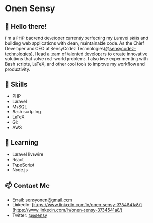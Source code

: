# Onen Sensy

## 👋 Hello there!

I'm a PHP backend developer currently perfecting my Laravel skills and building web applications with clean, maintainable code. As the Chief Developer and CEO at SensyCodez Technologies([@sensycodez-technologies](https://github.com/sensycodez-technologies)), I lead a team of talented developers to create innovative solutions that solve real-world problems. I also love experimenting with Bash scripts, LaTeX, and other cool tools to improve my workflow and productivity.

## 🔨 Skills

-   PHP
-   Laravel
-   MySQL
-   Bash scripting
-   LaTeX
-   Git
-   AWS

## 🌱 Learning

-   Laravel livewire
-   React
-   TypeScript
-   Node.js

## 📫 Contact Me

-   Email: [sensyonen@gmail.com](mailto:sensyonen@gmail.com)
-   LinkedIn: [https://www.linkedin.com/in/onen-sensy-3734541a8/](https://www.linkedin.com/in/onen-sensy-3734541a8/)
-   Twitter: [@osensy](https://twitter.com/osensy)
